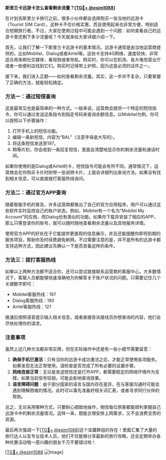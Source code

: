 **斯里兰卡远游卡怎么查看剩余流量？[[TG💪+ @esim1088](https://t.me/s/esim1088)]**

在计划去斯里兰卡旅行之前，很多小伙伴都会选择购买一张当地的远游卡（Tourist SIM Card）。这种卡不仅价格实惠，而且使用起来也非常方便，特别适合短期旅行者。不过，大家在使用过程中可能会遇到一个问题：如何查看自己的远游卡里还剩下多少流量呢？今天就来给大家详细介绍一下。

首先，让我们了解一下斯里兰卡远游卡的基本情况。远游卡通常是由当地运营商提供的，比如Mobitel、Dialog或者Airtel等。这些卡支持4G网络，速度较快，非常适合用来刷社交媒体、看视频或者导航。购买时，你可以在机场、各大电信营业厅或者一些便利店找到它们。购买时记得带上护照，因为这是必须的证件之一。

接下来，我们进入正题——如何查看剩余流量。其实，这一步并不复杂，只要掌握了正确的方法，就能轻松搞定。

### 方法一：通过短信查询

这是最常见也是最简单的一种方式。一般来说，运营商会提供一个特定的短信指令，你可以通过发送这条指令到指定号码来查询余额信息。以Mobitel为例，你可以按照以下步骤操作：

1. 打开手机上的短信功能。
2. 编辑一条新短信，内容为“BAL”（注意字母是大写的）。
3. 将这条短信发送至197。
4. 稍等片刻，你会收到一条回复短信，里面会清楚地显示你的剩余流量和通话时间。

如果你使用的是Dialog或Airtel的卡，短信指令可能会有所不同。通常情况下，运营商会在你购买卡片时附带一张说明卡片，上面会详细列出查询方法。如果没有找到相关信息，可以直接拨打客服热线询问。

### 方法二：通过官方APP查询

随着智能手机的普及，许多运营商都推出了自己的官方应用程序，用户可以通过这些软件实时监控自己的账户状态。例如，Mobitel有一个名为“Mobitel My Account”的应用，而Dialog也有类似的功能。如果你下载并安装了相应的APP，那么只需登录你的账号，就可以随时随地查看剩余流量以及其他服务详情。

使用官方APP的好处在于它能提供更直观的信息展示，并且还能提醒你即将到期的服务项目，帮助你及时续费避免断网。不过需要注意的是，并不是所有的远游卡都支持这种方式，因此建议先确认一下是否具备这样的条件。

### 方法三：拨打客服热线

如果以上两种方法都不适合你，还可以尝试直接联系运营商的客服中心。大多数情况下，客服人员都能够快速准确地为你解答关于账户状况的问题。只需要记住几个关键数字即可：

- Mobitel客服热线：197
- Dialog客服热线：190
- Airtel客服热线：121

拨通后按照语音提示输入相关信息，或者直接告诉接线员你想查询的内容，他们会尽快处理你的请求。

### 注意事项

虽然上述几种方法都非常实用，但在实际操作中还是有一些小细节需要留意：

1. **确保手机已激活**：只有当你的远游卡成功激活之后，才能正常使用各项服务。如果发现无法正常使用，请检查是否完成了所有必要的设置步骤。
2. **网络连接正常**：无论是发送短信还是打开APP，都需要稳定的网络环境作为支撑。如果当前信号较弱，可能会影响查询效果。
3. **语言障碍问题**：由于部分国家的语言与国内存在差异，在与客服沟通时可能会遇到理解困难的情况。此时可以事先准备好相关词汇表，或者寻求同行伙伴的帮助。

总之，无论采用哪种方式，只要耐心细致地操作，相信每位旅客都能顺利掌握自己远游卡中的剩余流量情况。这样一来，既能合理安排上网需求，又不会浪费宝贵的资源。

最后再次强调一下[[TG💪+ @esim1088](https://t.me/s/esim1088)]这个宝藏群组的存在！里面汇集了大量的旅行达人以及专业技术人员，他们不仅能够分享最新的旅行攻略，还会定期举办各种优惠活动哦～感兴趣的朋友千万不要错过啦！

[[TG💪+ @esim1088](https://t.me/s/esim1088) ![Image](https://i.postimg.cc/4NQfJmqS/Snipaste-2025-05-13-00-14-12.png)]